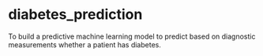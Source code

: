 # diabetes_prediction
To build a predictive machine learning model to predict based on diagnostic measurements whether a patient has diabetes.

